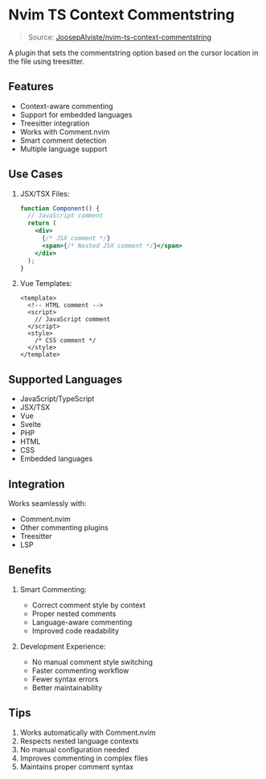 # Nvim TS Context Commentstring

> Source: [JoosepAlviste/nvim-ts-context-commentstring](https://github.com/JoosepAlviste/nvim-ts-context-commentstring)

A plugin that sets the commentstring option based on the cursor location in the file using treesitter.

## Features

- Context-aware commenting
- Support for embedded languages
- Treesitter integration
- Works with Comment.nvim
- Smart comment detection
- Multiple language support

## Use Cases

1. JSX/TSX Files:
   ```jsx
   function Component() {
     // JavaScript comment
     return (
       <div>
         {/* JSX comment */}
         <span>{/* Nested JSX comment */}</span>
       </div>
     );
   }
   ```

2. Vue Templates:
   ```vue
   <template>
     <!-- HTML comment -->
     <script>
       // JavaScript comment
     </script>
     <style>
       /* CSS comment */
     </style>
   </template>
   ```

## Supported Languages

- JavaScript/TypeScript
- JSX/TSX
- Vue
- Svelte
- PHP
- HTML
- CSS
- Embedded languages

## Integration

Works seamlessly with:
- Comment.nvim
- Other commenting plugins
- Treesitter
- LSP

## Benefits

1. Smart Commenting:
   - Correct comment style by context
   - Proper nested comments
   - Language-aware commenting
   - Improved code readability

2. Development Experience:
   - No manual comment style switching
   - Faster commenting workflow
   - Fewer syntax errors
   - Better maintainability

## Tips

1. Works automatically with Comment.nvim
2. Respects nested language contexts
3. No manual configuration needed
4. Improves commenting in complex files
5. Maintains proper comment syntax
